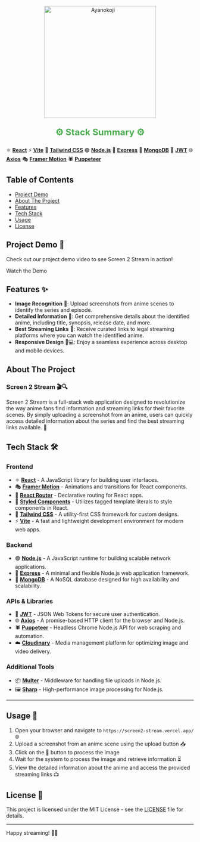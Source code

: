 <p align="center">
  <img src="https://github.com/user-attachments/assets/d9b8c427-a6e3-440c-92aa-8b55c2872a32](https://github.com/user-attachments/assets/84d82d9a-7606-4d1b-a843-e0d81c49015d" alt="Ayanokoji" width="300"/>
</p>


<p align="center" style="font-size:24px; font-weight:bold; color:#4CAF50;">
  ⚙️ Stack Summary ⚙️
</p>


⚛️ **[React](https://react.dev)**
⚡ **[Vite](https://vitejs.dev)**
🎨 **[Tailwind CSS](https://tailwindcss.com)**
🟢 **[Node.js](https://nodejs.org)**
🚂 **[Express](https://expressjs.com)**
🍃 **[MongoDB](https://www.mongodb.com)**
🔐 **[JWT](https://jwt.io)**
🌐 **[Axios](https://axios-http.com)**
🎭 **[Framer Motion](https://www.framer.com/motion)**
🕷️ **[Puppeteer](https://pptr.dev)**

## Table of Contents
- [Project Demo](#project-demo)
- [About The Project](#about-the-project) 
- [Features](#features)
- [Tech Stack](#tech-stack)
- [Usage](#usage)
- [License](#license)

## Project Demo 🎥

Check out our project demo video to see Screen 2 Stream in action!



Watch the Demo

## Features ✨

- **Image Recognition** 📸: Upload screenshots from anime scenes to identify the series and episode.
- **Detailed Information** 📖: Get comprehensive details about the identified anime, including title, synopsis, release date, and more.
- **Best Streaming Links** 🎥: Receive curated links to legal streaming platforms where you can watch the identified anime.
- **Responsive Design** 📱💻: Enjoy a seamless experience across desktop and mobile devices.


## About The Project

### Screen 2 Stream 🎬🔍

Screen 2 Stream is a full-stack web application designed to revolutionize the way anime fans find information and streaming links for their favorite scenes. By simply uploading a screenshot from an anime, users can quickly access detailed information about the series and find the best streaming links available. 🚀

## Tech Stack 🛠️


### Frontend
- ⚛️ **[React](https://react.dev)** - A JavaScript library for building user interfaces.
- 🎭 **[Framer Motion](https://www.framer.com/motion)** - Animations and transitions for React components.
- 🧭 **[React Router](https://reactrouter.com)** - Declarative routing for React apps.
- 💅 **[Styled Components](https://styled-components.com)** - Utilizes tagged template literals to style components in React.
- 🎨 **[Tailwind CSS](https://tailwindcss.com)** - A utility-first CSS framework for custom designs.
- ⚡ **[Vite](https://vitejs.dev)** - A fast and lightweight development environment for modern web apps.

### Backend
- 🟢 **[Node.js](https://nodejs.org)** - A JavaScript runtime for building scalable network applications.
- 🚂 **[Express](https://expressjs.com)** - A minimal and flexible Node.js web application framework.
- 🍃 **[MongoDB](https://www.mongodb.com)** - A NoSQL database designed for high availability and scalability.

### APIs & Libraries
- 🔐 **[JWT](https://jwt.io)** - JSON Web Tokens for secure user authentication.
- 🌐 **[Axios](https://axios-http.com)** - A promise-based HTTP client for the browser and Node.js.
- 🕷️ **[Puppeteer](https://pptr.dev)** - Headless Chrome Node.js API for web scraping and automation.
- ☁️ **[Cloudinary](https://cloudinary.com)** - Media management platform for optimizing image and video delivery.

### Additional Tools
- 📦 **[Multer](https://www.npmjs.com/package/multer)** - Middleware for handling file uploads in Node.js.
- 🖼️ **[Sharp](https://sharp.pixelplumbing.com)** - High-performance image processing for Node.js.

---

## Usage 🚀

1. Open your browser and navigate to `https://screen2-stream.vercel.app/` 🌐
2. Upload a screenshot from an anime scene using the upload button 📤
3. Click on the 🔎 button to process the image
4. Wait for the system to process the image and retrieve information ⏳
5. View the detailed information about the anime and access the provided streaming links 📺

## License 📄

This project is licensed under the MIT License - see the [LICENSE](LICENSE) file for details.

---


Happy streaming! 🎉🍿
